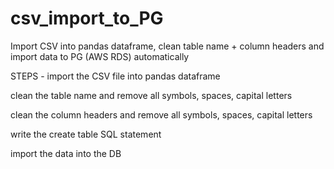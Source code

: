 # csv_import_to_PG
Import CSV into pandas dataframe, clean table name + column headers and import data to PG (AWS RDS) automatically

STEPS - 
import the CSV file into pandas dataframe

clean the table name and remove all symbols, spaces, capital letters

clean the column headers and remove all symbols, spaces, capital letters

write the create table SQL statement

import the data into the DB
